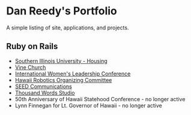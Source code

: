 Dan Reedy's Portfolio
=========

A simple listing of site, applications, and projects.

## Ruby on Rails

- [Southern Illinois University - Housing](http://www.housing.siu.edu)
- [Vine Church](http://www.vinechurch.net)
- [International Women's Leadership Conference](http://www.iwlchi.org)
- [Hawaii Robotics Organizing Committee](http://www.hawaiiroc.org)
- [SEED Communications](http://www.seedcommunications.net)
- [Thousand Words Studio](http://www.1kwordsstudio.com)
- 50th Anniversary of Hawaii Statehood Conference - no longer active
- Lynn Finnegan for Lt. Governor of Hawaii - no longer active
